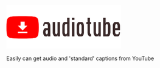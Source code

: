 <img src=https://github.com/mzntaka0/audiotube/blob/master/docs/_static/audiotube_literal.png width=60%>

Easily can get audio and 'standard' captions from YouTube

